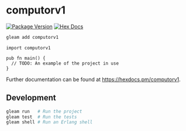 # computorv1

[![Package Version](https://img.shields.io/hexpm/v/computorv1)](https://hex.pm/packages/computorv1)
[![Hex Docs](https://img.shields.io/badge/hex-docs-ffaff3)](https://hexdocs.pm/computorv1/)

```sh
gleam add computorv1
```
```gleam
import computorv1

pub fn main() {
  // TODO: An example of the project in use
}
```

Further documentation can be found at <https://hexdocs.pm/computorv1>.

## Development

```sh
gleam run   # Run the project
gleam test  # Run the tests
gleam shell # Run an Erlang shell
```
